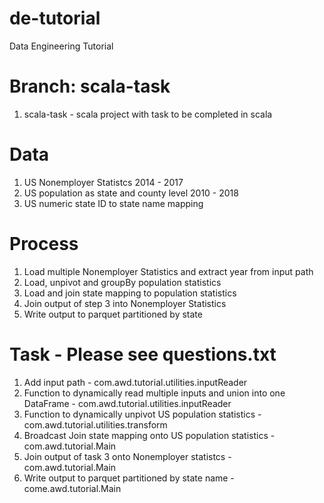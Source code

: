 # de-tutorial
Data Engineering Tutorial

# Branch: scala-task
1. scala-task - scala project with task to be completed in scala

# Data
1. US Nonemployer Statistcs 2014 - 2017
2. US population as state and county level 2010 - 2018
3. US numeric state ID to state name mapping

# Process
1. Load multiple Nonemployer Statistics and extract year from input path
2. Load, unpivot and groupBy population statistics
3. Load and join state mapping to population statistics
4. Join output of step 3 into Nonemployer Statistics
5. Write output to parquet partitioned by state

# Task - Please see questions.txt
1. Add input path - com.awd.tutorial.utilities.inputReader
2. Function to dynamically read multiple inputs and union into one DataFrame - com.awd.tutorial.utilities.inputReader
3. Function to dynamically unpivot US population statistics - com.awd.tutorial.utilities.transform
4. Broadcast Join state mapping onto US population statistics - com.awd.tutorial.Main
5. Join output of task 3 onto Nonemployer statistcs - com.awd.tutorial.Main
6. Write output to parquet partitioned by state name - come.awd.tutorial.Main
